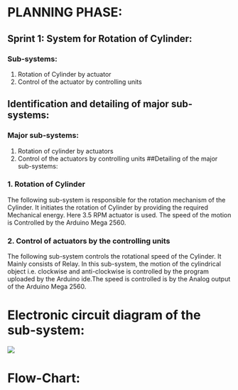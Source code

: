 # PLANNING PHASE:
## Sprint 1: System for Rotation of Cylinder:
### Sub-systems:
1.	Rotation of Cylinder by actuator
2.	Control of the actuator by controlling units
## Identification and detailing of major sub-systems:
### Major sub-systems:
1. Rotation of cylinder by actuators
2. Control of the actuators by controlling units
##Detailing of the major sub-systems:
### 1.	Rotation of Cylinder
The following sub-system is responsible for the rotation mechanism of the Cylinder. It initiates the rotation of Cylinder by providing the required Mechanical energy. Here 3.5 RPM actuator is used.  The speed of the motion is  Controlled by the Arduino Mega 2560.             
### 2.	Control of actuators by the controlling units
The following sub-system controls the rotational speed of the Cylinder. It Mainly consists of Relay. In this sub-system, the motion of the cylindrical object i.e. clockwise and anti-clockwise is controlled by the program  uploaded by the Arduino ide.The speed is controlled is by the Analog output of the Arduino Mega 2560.
# Electronic circuit diagram of the sub-system:
 ![](https://user-images.githubusercontent.com/42763663/49462655-9ce7a680-f81c-11e8-9b88-90fb5f30847a.JPG)
# Flow-Chart:

